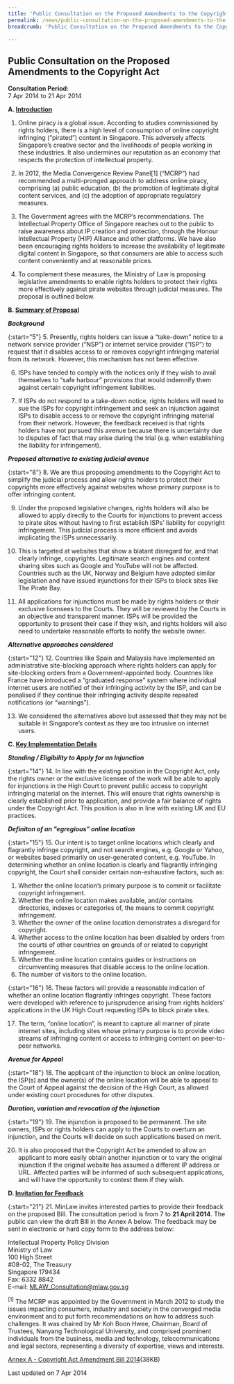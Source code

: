 ```yaml
---
title: 'Public Consultation on the Proposed Amendments to the Copyright Act'
permalink: /news/public-consultation-on-the-proposed-amendments-to-the-copyright-/
breadcrumb: 'Public Consultation on the Proposed Amendments to the Copyright Act'

---
```



Public Consultation on the Proposed Amendments to the Copyright Act
---

**Consultation Period:**  
7 Apr 2014 to 21 Apr 2014

<b>A. <u>Introduction</u></b>

1. Online piracy is a global issue.  According to studies commissioned by rights holders, there is a high level of consumption of online copyright infringing (“pirated”) content in Singapore.  This adversely affects Singapore’s creative sector and the livelihoods of people working in these industries.  It also undermines our reputation as an economy that respects the protection of intellectual property.

2. In 2012, the Media Convergence Review Panel[1] (“MCRP”) had recommended a multi-pronged approach to address online piracy, comprising (a) public education, (b) the promotion of legitimate digital content services, and (c) the adoption of appropriate regulatory measures.

3. The Government agrees with the MCRP’s recommendations.  The Intellectual Property Office of Singapore reaches out to the public to raise awareness about IP creation and protection, through the Honour Intellectual Property (HIP) Alliance and other platforms.  We have also been encouraging rights holders to increase the availability of legitimate digital content in Singapore, so that consumers are able to access such content conveniently and at reasonable prices. 

4. To complement these measures, the Ministry of Law is proposing legislative amendments to enable rights holders to protect their rights more effectively against pirate websites through judicial measures.  The proposal is outlined below.

<b>B. <u>Summary of Proposal</u></b>

<b><i>Background</i></b>

{:start="5"}
5. Presently, rights holders can issue a “take-down” notice to a network service provider (“NSP”) or internet service provider (“ISP”) to request that it disables access to or removes copyright infringing material from its network.  However, this mechanism has not been effective. 

6. ISPs have tended to comply with the notices only if they wish to avail themselves to “safe harbour” provisions that would indemnify them against certain copyright infringement liabilities. 

7. If ISPs do not respond to a take-down notice, rights holders will need to sue the ISPs for copyright infringement and seek an injunction against ISPs to disable access to or remove the copyright infringing material from their network.  However, the feedback received is that rights holders have not pursued this avenue because there is uncertainty due to disputes of fact that may arise during the trial (e.g. when establishing the liability for infringement). 

<b><i>Proposed alternative to existing judicial avenue</i></b>

{:start="8"}
8. We are thus proposing amendments to the Copyright Act to simplify the judicial process and allow rights holders to protect their copyrights more effectively against websites whose primary purpose is to offer infringing content. 

9. Under the proposed legislative changes, rights holders will also be allowed to apply directly to the Courts for injunctions to prevent access to pirate sites without having to first establish ISPs’ liability for copyright infringement.  This judicial process is more efficient and avoids implicating the ISPs unnecessarily.

10. This is targeted at websites that show a blatant disregard for, and that clearly infringe, copyrights.  Legitimate search engines and content sharing sites such as Google and YouTube will not be affected.  Countries such as the UK, Norway and Belgium have adopted similar legislation and have issued injunctions for their ISPs to block sites like The Pirate Bay.

11. All applications for injunctions must be made by rights holders or their exclusive licensees to the Courts.  They will be reviewed by the Courts in an objective and transparent manner.  ISPs will be provided the opportunity to present their case if they wish, and rights holders will also need to undertake reasonable efforts to notify the website owner. 

<b><i>Alternative approaches considered</i></b>

{:start="12"}
12. Countries like Spain and Malaysia have implemented an administrative site-blocking approach where rights holders can apply for site-blocking orders from a Government-appointed body.  Countries like France have introduced a “graduated response” system where individual internet users are notified of their infringing activity by the ISP, and can be penalised if they continue their infringing activity despite repeated notifications (or “warnings”).     

13. We considered the alternatives above but assessed that they may not be suitable in Singapore’s context as they are too intrusive on internet users.

<b>C. <u> Key Implementation Details</u></b>

<b><i>Standing / Eligibility to Apply for an Injunction</i></b>

{:start="14"}
14. In line with the existing position in the Copyright Act, only the rights owner or the exclusive licensee of the work will be able to apply for injunctions in the High Court to prevent public access to copyright infringing material on the internet.  This will ensure that rights ownership is clearly established prior to application, and provide a fair balance of rights under the Copyright Act.  This position is also in line with existing UK and EU practices.

<b><i>Definiton of an "egregious" online location</i></b>

{:start="15"}
15. Our intent is to target online locations which clearly and flagrantly infringe copyright, and not search engines, e.g. Google or Yahoo, or websites based primarily on user-generated content, e.g. YouTube.  In determining whether an online location is clearly and flagrantly infringing copyright, the Court shall consider certain non-exhaustive factors, such as: 

<ol style="lower-alpha">
  <li>Whether the online location’s primary purpose is to commit or facilitate copyright infringement.</li>
  <li>Whether the online location makes available, and/or contains directories, indexes or categories of, the means to commit copyright infringement.</li>
  <li>Whether the owner of the online location demonstrates a disregard for copyright.</li>
  <li>Whether access to the online location has been disabled by orders from the courts of other countries on grounds of or related to copyright infringement.</li>
  <li>Whether the online location contains guides or instructions on circumventing measures that disable access to the online location.</li>
  <li>The number of visitors to the online location.</li>
</ol>

{:start="16"}
16. These factors will provide a reasonable indication of whether an online location flagrantly infringes copyright.  These factors were developed with reference to jurisprudence arising from rights holders’ applications in the UK High Court requesting ISPs to block pirate sites.

17. The term, “online location”, is meant to capture all manner of pirate internet sites, including sites whose primary purpose is to provide video streams of infringing content or access to infringing content on peer-to-peer networks.

<b><i>Avenue for Appeal</i></b>

{:start="18"}
18. The applicant of the injunction to block an online location, the ISP(s) and the owner(s) of the online location will be able to appeal to the Court of Appeal against the decision of the High Court, as allowed under existing court procedures for other disputes. 

<b><i>Duration, variation and revocation of the injunction</i></b>

{:start="19"}
19. The injunction is proposed to be permanent.  The site owners, ISPs or rights holders can apply to the Courts to overturn an injunction, and the Courts will decide on such applications based on merit.

20. It is also proposed that the Copyright Act be amended to allow an applicant to more easily obtain another injunction or to vary the original injunction if the original website has assumed a different IP address or URL.  Affected parties will be informed of such subsequent applications, and will have the opportunity to contest them if they wish.

<b>D. <u>Invitation for Feedback</u></b>

{:start="21"}
21. MinLaw invites interested parties to provide their feedback on the proposed Bill.  The consultation period is from 7 to **21 April 2014**.  The public can view the draft Bill in the Annex A below. The feedback may be sent in electronic or hard copy form to the address below:

<p class="address-centered">
  Intellectual Property Policy Division<br>
  Ministry of Law<br>
  100 High Street<br>
  #08-02, The Treasury<br>
  Singapore 179434<br>
  Fax: 6332 8842<br>
  E-mail: <a href="mailto:MLAW_Consultation@mlaw.gov.sg">MLAW_Consultation@mlaw.gov.sg</a>
</p>

<sup>[1]</sup> The MCRP was appointed by the Government in March 2012 to study the issues impacting consumers, industry and society in the converged media environment and to put forth recommendations on how to address such challenges.  It was chaired by Mr Koh Boon Hwee, Chairman, Board of Trustees, Nanyang Technological University, and comprised prominent individuals from the business, media and technology, telecommunications and legal sectors, representing a diversity of expertise, views and interests. 

[Annex A - Copyright Act Amendment Bill 2014](/files/AnnexA-CopyrightActAmendmentBill2014.pdf)(38KB)

<p class="right-side-updated">Last updated on 7 Apr 2014</p>

